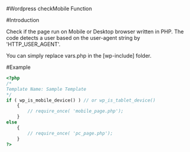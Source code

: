 #Wordpress checkMobile Function

#Introduction

Check if the page run on Mobile or Desktop browser written in PHP.
The code detects a user based on the user-agent string by 'HTTP_USER_AGENT'.

You can simply replace vars.php in the [wp-include] folder.

#Example

```php
<?php
/*
Template Name: Sample Template
*/
if ( wp_is_mobile_device() ) // or wp_is_tablet_device()
    {
        // require_once( 'mobile_page.php');
    } 
else
    {
        // require_once( 'pc_page.php');
    }
?>
```
